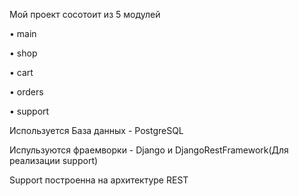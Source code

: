 Мой проект сосотоит из 5 модулей

• main

• shop

• cart

• orders

• support

Используется База данных - PostgreSQL

Испульзуются фраемворки - Django и DjangoRestFramework(Для реализации support)

Support построенна на архитектуре REST

